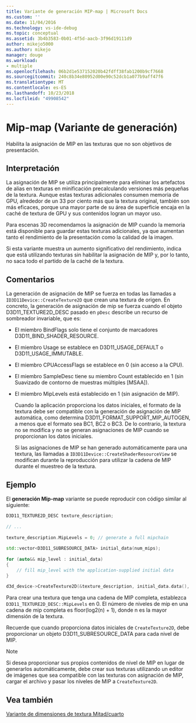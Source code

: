 ```yaml
---
title: Variante de generación MIP-map | Microsoft Docs
ms.custom: ''
ms.date: 11/04/2016
ms.technology: vs-ide-debug
ms.topic: conceptual
ms.assetid: 3b4b3583-0b01-4f5d-aacb-3f96d19111d9
author: mikejo5000
ms.author: mikejo
manager: douge
ms.workload:
- multiple
ms.openlocfilehash: 06b2d1e537152020b42fdff38fab1200b9cf7668
ms.sourcegitcommit: 240c8b34e80952d00e90c52dcb1a077b9aff47f6
ms.translationtype: MT
ms.contentlocale: es-ES
ms.lasthandoff: 10/23/2018
ms.locfileid: "49908542"
---
```

# <a name="mip-map-generation-variant"></a>Mip-map (Variante de generación)
Habilita la asignación de MIP en las texturas que no son objetivos de presentación.  
  
## <a name="interpretation"></a>Interpretación  
 La asignación de MIP se utiliza principalmente para eliminar los artefactos de alias en texturas en minificación precalculando versiones más pequeñas de la textura. Aunque estas texturas adicionales consumen memoria de GPU, alrededor de un 33 por ciento más que la textura original, también son más eficaces, porque una mayor parte de su área de superficie encaja en la caché de textura de GPU y sus contenidos logran un mayor uso.  
  
 Para escenas 3D recomendamos la asignación de MIP cuando la memoria está disponible para guardar estas texturas adicionales, ya que aumentan tanto el rendimiento de la presentación como la calidad de la imagen.  
  
 Si esta variante muestra un aumento significativo del rendimiento, indica que está utilizando texturas sin habilitar la asignación de MIP y, por lo tanto, no saca todo el partido de la caché de la textura.  
  
## <a name="remarks"></a>Comentarios  
 La generación de asignación de MIP se fuerza en todas las llamadas a `ID3D11Device::CreateTexture2D` que crean una textura de origen. En concreto, la generación de asignación de mip se fuerza cuando el objeto D3D11_TEXTURE2D_DESC pasado en `pDesc` describe un recurso de sombreador invariable, que es:  
  
- El miembro BindFlags solo tiene el conjunto de marcadores D3D11_BIND_SHADER_RESOURCE.  
  
- El miembro Usage se establece en D3D11_USAGE_DEFAULT o D3D11_USAGE_IMMUTABLE.  
  
- El miembro CPUAccessFlags se establece en 0 (sin acceso a la CPU).  
  
- El miembro SampleDesc tiene su miembro Count establecido en 1 (sin Suavizado de contorno de muestras múltiples [MSAA]).  
  
- El miembro MipLevels está establecido en 1 (sin asignación de MIP).  
  
  Cuando la aplicación proporciona los datos iniciales, el formato de la textura debe ser compatible con la generación de asignación de MIP automática, como determina D3D11_FORMAT_SUPPORT_MIP_AUTOGEN, a menos que el formato sea BC1, BC2 o BC3. De lo contrario, la textura no se modifica y no se generan asignaciones de MIP cuando se proporcionan los datos iniciales.  
  
  Si las asignaciones de MIP se han generado automáticamente para una textura, las llamadas a `ID3D11Device::CreateShaderResourceView` se modifican durante la reproducción para utilizar la cadena de MIP durante el muestreo de la textura.  
  
## <a name="example"></a>Ejemplo  
 El **generación Mip-map** variante se puede reproducir con código similar al siguiente:  
  
```cpp
D3D11_TEXTURE2D_DESC texture_description;  
  
// ...  
  
texture_description.MipLevels = 0; // generate a full mipchain  
  
std::vector<D3D11_SUBRESOURCE_DATA> initial_data(num_mips);  
  
for (auto&& mip_level : initial_data)  
{  
    // fill mip_level with the application-supplied initial data  
}  
  
d3d_device->CreateTexture2D(&texture_description, initial_data.data(), &texture)  
```  
  
 Para crear una textura que tenga una cadena de MIP completa, establezca `D3D11_TEXTURE2D_DESC::MipLevels` en 0. El número de niveles de mip en una cadena de mip completa es floor(log2(n) + 1), donde n es la mayor dimensión de la textura.  
  
 Recuerde que cuando proporciona datos iniciales de `CreateTexture2D`, debe proporcionar un objeto D3D11_SUBRESOURCE_DATA para cada nivel de MIP.  
  
> [!NOTE]
>  Si desea proporcionar sus propios contenidos de nivel de MIP en lugar de generarlos automáticamente, debe crear sus texturas utilizando un editor de imágenes que sea compatible con las texturas con asignación de MIP, cargar el archivo y pasar los niveles de MIP a `CreateTexture2D`.  
  
## <a name="see-also"></a>Vea también  
 [Variante de dimensiones de textura Mitad/cuarto](half-quarter-texture-dimensions-variant.md)
